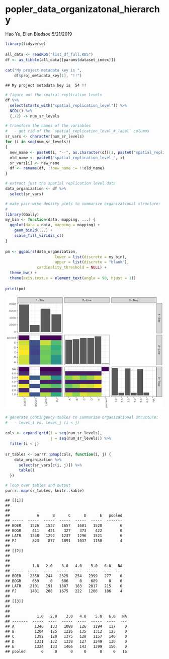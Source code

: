 popler\_data\_organizatonal\_hierarchy
================
Hao Ye, Ellen Bledsoe
5/21/2019

``` r
library(tidyverse)

all_data <- readRDS("list_df_full.RDS")
df <- as_tibble(all_data[[params$dataset_index]])

cat("My project metadata key is ", 
    df$proj_metadata_key[1], "!!")
```

    ## My project metadata key is  54 !!

``` r
# figure out the spatial replication levels
df %>% 
  select(starts_with("spatial_replication_level")) %>%
  NCOL() %>%
  {./2} -> num_sr_levels
```

``` r
# transform the names of the variables
#   - get rid of the `spatial_replication_level_#_label` columns
sr_vars <- character(num_sr_levels)
for (i in seq(num_sr_levels))
{
  new_name <- paste0(i, "--", as.character(df[[1, paste0("spatial_replication_level_", i, "_label")]]))
  old_name <- paste0("spatial_replication_level_", i)
  sr_vars[i] <- new_name
  df <- rename(df, !!new_name := !!old_name)
}
```

``` r
# extract just the spatial replication level data
data_organization <- df %>%
  select(sr_vars)
```

``` r
# make pair-wise density plots to summarize organizational structure:
# 
library(GGally)
my_bin <- function(data, mapping, ...) {
  ggplot(data = data, mapping = mapping) +
    geom_bin2d(...) +
    scale_fill_viridis_c()
}

pm <- ggpairs(data_organization, 
                      lower = list(discrete = my_bin), 
                      upper = list(discrete = "blank"), 
              cardinality_threshold = NULL) + 
  theme_bw() + 
  theme(axis.text.x = element_text(angle = 90, hjust = 1))

print(pm)
```

![](data_report-16_files/figure-markdown_github/unnamed-chunk-5-1.png)

``` r
# generate contingency tables to summarize organizational structure:
#   - level_i vs. level_j (i < j)

cols <- expand.grid(i = seq(num_sr_levels), 
                    j = seq(num_sr_levels)) %>%
  filter(i < j)

sr_tables <- purrr::pmap(cols, function(i, j) {
    data_organization %>%
      select(sr_vars[c(i, j)]) %>%
      table()
  })
```

``` r
# loop over tables and output
purrr::map(sr_tables, knitr::kable)
```

    ## [[1]]
    ## 
    ## 
    ##            A      B      C      D      E   pooled
    ## -----  -----  -----  -----  -----  -----  -------
    ## BOER    1526   1537   1657   1601   1528        6
    ## BOGR     411    421    327    373    422        0
    ## LATR    1248   1292   1237   1296   1521        6
    ## PJ       823    877   1091   1037   1150        4
    ## 
    ## [[2]]
    ## 
    ## 
    ##          1.0   2.0    3.0   4.0    5.0   6.0   NA
    ## -----  -----  ----  -----  ----  -----  ----  ---
    ## BOER    2350   244   2325   254   2399   277    6
    ## BOGR     659     0    606     0    689     0    0
    ## LATR    2101   191   1887   183   2017   215    6
    ## PJ      1481   208   1675   222   1206   186    4
    ## 
    ## [[3]]
    ## 
    ## 
    ##            1.0   2.0    3.0   4.0    5.0   6.0   NA
    ## -------  -----  ----  -----  ----  -----  ----  ---
    ## A         1340   133   1088   126   1194   127    0
    ## B         1204   125   1226   135   1312   125    0
    ## C         1392   120   1375   128   1157   140    0
    ## D         1331   132   1338   127   1249   130    0
    ## E         1324   133   1466   143   1399   156    0
    ## pooled       0     0      0     0      0     0   16
